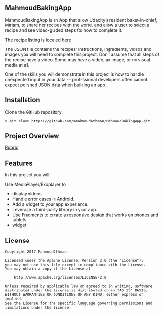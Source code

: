 ## MahmoudBakingApp
MahmoudBakingApp is an App that allow Udacity’s resident baker-in-chief, Miriam, to share her recipes with the world. and allow a user to select a recipe and see video-guided steps for how to complete it.

The recipe listing is located [here](https://d17h27t6h515a5.cloudfront.net/topher/2017/May/59121517_baking/baking.json)

The JSON file contains the recipes' instructions, ingredients, videos and images you will need to complete this project. Don’t assume that all steps of the recipe have a video. Some may have a video, an image, or no visual media at all.

One of the skills you will demonstrate in this project is how to handle unexpected input in your data -- professional developers often cannot expect polished JSON data when building an app.

## Installation
Clone the GitHub repository.
    
    $ git clone https://github.com/mmahmoudothman/MahmoudBakingApp.git
    
## Project Overview
 [Rubric](https://review.udacity.com/#!/rubrics/829/view) 

## Features

In this project you will:

Use MediaPlayer/Exoplayer to
* display videos.
* Handle error cases in Android.
* Add a widget to your app experience.
* Leverage a third-party library in your app.
* Use Fragments to create a responsive design that works on phones and tablets.
* widget


## License
	
	Copyright 2017 MahmoudOthman
	
	Licensed under the Apache License, Version 2.0 (the "License");
	you may not use this file except in compliance with the License.
	You may obtain a copy of the License at
	
		http://www.apache.org/licenses/LICENSE-2.0

	Unless required by applicable law or agreed to in writing, software
	distributed under the License is distributed on an "AS IS" BASIS,
	WITHOUT WARRANTIES OR CONDITIONS OF ANY KIND, either express or implied.
	See the License for the specific language governing permissions and
	limitations under the License.

